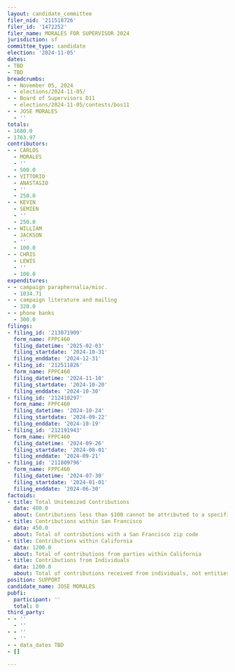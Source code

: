 ```yaml
---
layout: candidate_committee
filer_nid: '211518726'
filer_id: '1472252'
filer_name: MORALES FOR SUPERVISOR 2024
jurisdiction: sf
committee_type: candidate
election: '2024-11-05'
dates:
- TBD
- TBD
breadcrumbs:
- - November 05, 2024
  - elections/2024-11-05/
- - Board of Supervisors D11
  - elections/2024-11-05/contests/bos11
- - JOSE MORALES
  - ''
totals:
- 1680.0
- 1763.97
contributors:
- - CARLOS
  - MORALES
  - ''
  - 500.0
- - VITTORIO
  - ANASTASIO
  - ''
  - 250.0
- - KEVIN
  - SEMIEN
  - ''
  - 250.0
- - WILLIAM
  - JACKSON
  - ''
  - 100.0
- - CHRIS
  - LEWIS
  - ''
  - 100.0
expenditures:
- - campaign paraphernalia/misc.
  - 1034.71
- - campaign literature and mailing
  - 320.0
- - phone banks
  - 300.0
filings:
- filing_id: '213071909'
  form_name: FPPC460
  filing_datetime: '2025-02-03'
  filing_startdate: '2024-10-31'
  filing_enddate: '2024-12-31'
- filing_id: '212511826'
  form_name: FPPC460
  filing_datetime: '2024-11-10'
  filing_startdate: '2024-10-20'
  filing_enddate: '2024-10-30'
- filing_id: '212410297'
  form_name: FPPC460
  filing_datetime: '2024-10-24'
  filing_startdate: '2024-09-22'
  filing_enddate: '2024-10-19'
- filing_id: '212191943'
  form_name: FPPC460
  filing_datetime: '2024-09-26'
  filing_startdate: '2024-08-01'
  filing_enddate: '2024-09-21'
- filing_id: '211809796'
  form_name: FPPC460
  filing_datetime: '2024-07-30'
  filing_startdate: '2024-01-01'
  filing_enddate: '2024-06-30'
factoids:
- title: Total Unitemized Contributions
  data: 480.0
  about: Contributions less than $100 cannot be attributed to a specific individual
- title: Contributions within San Francisco
  data: 450.0
  about: Total of contributions with a San Francisco zip code
- title: Contributions within California
  data: 1200.0
  about: Total of contributions from parties within California
- title: Contributions from Individuals
  data: 1200.0
  about: Total of contributions received from individuals, not entities
position: SUPPORT
candidate_name: JOSE MORALES
pubfi:
  participant: ''
  total: 0
third_party:
- - ''
  - ''
- - ''
  - ''
- - data_dates TBD
- []

---
```


